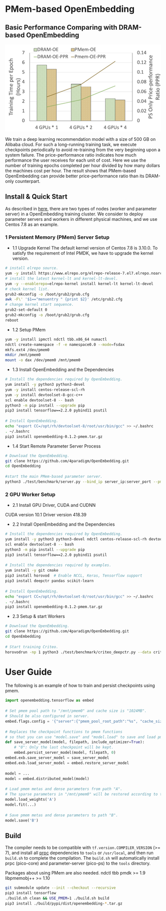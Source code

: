 # PMem-based OpenEmbedding
## Basic Performance Comparing with DRAM-based OpenEmbedding
<div align=center>
<img src="documents/images/pmem_vs_dram_oe.png" alt="PMem-based OpenEmbedding VS DRAM-based OpenEmbedding" width=850 />
</div>

We train a deep learning recommendation model with a size of 500 GB on Alibaba cloud. For such a long-running training task, we execute checkpoints periodically to avoid re-training from the very beginning upon a system failure. The price-performance ratio indicates how much performance the user receives for each unit of cost. Here we use the number of training epochs completed per hour divided by how many dollars the machines cost per hour. The result shows that PMem-based OpenEmbedding can provide better price-performance ratio than its DRAM-only counterpart.


## Install & Quick Start
As described in [here](documents/en/training.md), there are two types of nodes (worker and parameter server) in a OpenEmbedding training cluster. We consider to deploy parameter servers and workers in different physical machines, and we use Centos 7.8 as an example.

### 1 Persistent Memory (PMem) Server Setup
- 1.1 Upgrade Kernel
The default kernel version of Centos 7.8 is 3.10.0. To satisfy the requirement of Intel PMDK, we have to upgrade the kernel version.
```bash
# install elrepo source.
yum -y install https://www.elrepo.org/elrepo-release-7.el7.elrepo.noarch.rpm
# install the latest kernel-lt and kernel-lt-devel.
yum -y --enablerepo=elrepo-kernel install kernel-lt kernel-lt-devel
# check kernel list.
grub2-mkconfig -o /boot/grub2/grub.cfg
awk -F\' '$1=="menuentry " {print $2}' /etc/grub2.cfg
# change kernel start sequence.
grub2-set-default 0
grub2-mkconfig -o /boot/grub2/grub.cfg
reboot
```

- 1.2 Setup PMem
```bash
yum -y install ipmctl ndctl tbb.x86_64 numactl
ndctl create-namespace -f -e namespace0.0 --mode=fsdax
mkfs.ext4 /dev/pmem0
mkdir /mnt/pmem0 
mount -o dax /dev/pmem0 /mnt/pmem0 
```

- 1.3 Install OpenEmbedding and the Dependencies
```bash
# Install the dependencies required by OpenEmbedding.
yum install -y python3 python3-devel
yum -y install centos-release-scl-rh
yum -y install devtoolset-8-gcc-c++
scl enable devtoolset-8 -- bash
python3 -m pip install --upgrade pip
pip3 install tensorflow==2.2.0 pybind11 psutil

# Install OpenEmbedding.
echo "export CC=/opt/rh/devtoolset-8/root/usr/bin/gcc" >> ~/.bashrc
. ~/.bashrc
pip3 install openembedding-0.1.2-pmem.tar.gz
```

- 1.4 Start Remote Parameter Server Process
```bash
# Download the OpenEmbedding.
git clone https://github.com/4paradigm/OpenEmbedding.git
cd OpenEmbedding

#start the main PMem-based parameter server.
python3 ./test/benchmark/server.py --bind_ip server_ip:server_port --pmem /mnt/pmem0
```

### 2 GPU Worker Setup
- 2.1 Install GPU Driver, CUDA and CUDNN 

CUDA version 10.1
Driver version 418.39

- 2.2 Install OpenEmbedding and the Dependencies
```bash
# Install the dependencies required by OpenEmbedding.
yum install -y python3 python3-devel ndctl centos-release-scl-rh devtoolset-8-gcc-c++
scl enable devtoolset-8 -- bash
python3 -m pip install --upgrade pip
pip3 install tensorflow==2.2.0 pybind11 psutil

# Install the dependencies required by examples.
yum install -y git cmake 
pip3 install horovod  # Enable NCCL, Keras, Tensorflow support
pip3 install deepctr pandas scikit-learn

# Install OpenEmbedding.
echo "export CC=/opt/rh/devtoolset-8/root/usr/bin/gcc" >> ~/.bashrc
. ~/.bashrc
pip3 install openembedding-0.1.2-pmem.tar.gz
```

- 2.3 Setup & start Workers
```bash
# Download the OpenEmbedding.
git clone https://github.com/4paradigm/OpenEmbedding.git
cd OpenEmbedding

# Start training Criteo. 
horovodrun -np 1 python3 ./test/benchmark/criteo_deepctr.py --data criteo_kaggle_train.csv --server --embedding_dim 64 --pmem /mnt/pmem0 --master_endpoint server_ip:server_port
```

# User Guide 
The following is an example of how to train and persist checkpoints using pmem.

```python
import openembedding.tensorflow as embed

# Set pmem pool path to "/mnt/pmem0" and cache size is "1024MB".
# Should be also configured in server.
embed.flags.config = '{"server":{"pmem_pool_root_path":"%s", "cache_size":%d } }' % ('/mnt/pmem0', 1024)

# Replaces the checkpoint functions to pmem functions
# so that you can use "model.save" and "model.load" to save and load pmem checkpoints.
def save_server_model(model, filepath, include_optimizer=True):
    # "0": Only the last checkpoint will be kept.
    embed.persist_server_model(model, filepath, 0)
embed.exb.save_server_model = save_server_model
embed.exb.load_server_model = embed.restore_server_model

model = ...
model = embed.distributed_model(model)

# Load pmem metas and dense parameters from path "A".
# The sparse parameters in "/mnt/pmem0" will be restored according to the pmem metas.
model.load_weights('A')
model.fit(...)

# Save pmem metas and dense parameters to path "B".
model.save('B') 
```

## Build

The compiler needs to be compatible with `tf.version.COMPILER_VERSION` (>= 7), and install all [prpc](https://github.com/4paradigm/prpc) dependencies to `tools` or `/usr/local`, and then run `build.sh` to complete the compilation. The `build.sh` will automatically install prpc (pico-core) and parameter-server (pico-ps) to the `tools` directory.

Packages about using PMem are also needed.
ndctl
tbb
pmdk >= 1.9
libpmemobj++ >= 1.10

```bash
git submodule update --init --checkout --recursive
pip3 install tensorflow
./build.sh clean && USE_PMEM=1 ./build.sh build
pip3 install ./build/pypi/dist/openembedding-*.tar.gz
```
